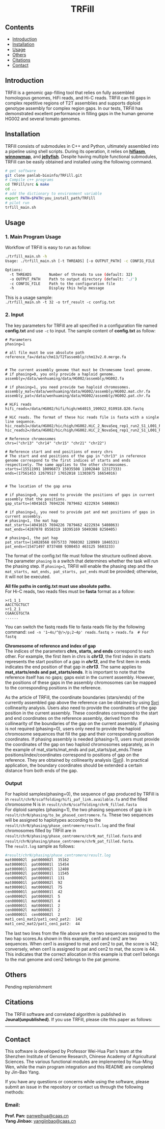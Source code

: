 # <center>TRFill</center>

## Contents
- [Introduction](#introduction)
- [Installation](#installation)
- [Usage](#usage)
- [Others](#others)
- [Citations](#citations)
- [Contact](#contact)

## Introduction
TRFill is a genomic gap-filling tool that relies on fully assembled homologous genomes, HiFi reads, and Hi-C reads. TRFill can fill gaps in complex repetitive regions of T2T assemblies and supports diploid genotype assembly for complex region gaps. In our tests, TRFill has demonstrated excellent performance in filling gaps in the human genome HG002 and several tomato genomes.

## Installation
TRFill consists of submodules in C++ and Python, ultimately assembled into a pipeline using shell scripts. During its operation, it relies on **[hifiasm](https://github.com/chhylp123/hifiasm.git)**, **[winnowmap](https://github.com/marbl/Winnowmap.git)**, and **[jellyfish](https://github.com/gmarcais/Jellyfish.git)**. Despite having multiple functional submodules, TRFill can be easily obtained and installed using the following command.  

```sh
# get software
git clone panlab-bioinfo/TRFill.git
# Compile c++ programs 
cd TRFill/src & make
cd ..
# add the dictionary to environment variable
export PATH=$PATH:you_install_path/TRFill
# pilot run
trfill_main.sh
```

## Usage
### 1. Main Program Usage  

Workflow of TRFill is easy to run as follow:  

```sh
./trfill_main.sh -h
Usage: ./trfill_main.sh [-t THREADS] [-o OUTPUT_PATH] -c CONFIG_FILE

Options:
  -t THREADS        Number of threads to use (default: 32)
  -o OUTPUT_PATH    Path to output directory (default: './')
  -c CONFIG_FILE    Path to the configuration file
  -h                Display this help message
```

This is a usage sample:  
`./trfill_main.sh -t 32 -o trf_result -c config.txt`  


### 2. Input
The key parameters for TRFill are all specified in a configuration file named **config.txt** and use `-c` to input. The sample content of **config.txt** as follow:

```  
# Parameters
phasing=1

# all file must be use absolute path
reference_fa=/data/chm13/T2Tassembly/chm13v2.0.merge.fa


# The current assembly genome that must be Chromesome level genome. 
# if phasing=0, you only provide a haploid genome.
assembly=/data/wenhuaming/data/HG002/assembly/HG002.fa

# if phasing=1, you need provide two haploid chromosomes.
assembly_mat=/data/wenhuaming/data/HG002/assembly/HG002.mat.chr.fa
assembly_pat=/data/wenhuaming/data/HG002/assembly/HG002.pat.chr.fa

# HiFi reads
hifi_reads=/data/HG002/hifi/high/m64015_190922_010918.Q20.fastq 

# HiC reads. The format of these hic reads file is fasta with a single line sequence.
hic_reads1=/data/HG002/hic/high/HG002.HiC_2_NovaSeq_rep1_run2_S1_L001_R1_001.fasta
hic_reads2=/data/HG002/hic/high/HG002.HiC_2_NovaSeq_rep1_run2_S1_L001_R2_001.fasta

# Reference chromosomes
chrs=("chr13" "chr14" "chr15" "chr21" "chr22")

# Reference start and end positions of every chrs
# The start and end positions of the gap in "chr13" in reference genome correspond to the first indices of starts and ends respectively. The same applies to the other chromosomes. 
starts=(15511991 10096873 15035508 11002840 12317333)
ends=(17561453 12679517 17652018 11303875 16654016)


# The location of the gap area

# if phasing=0, you need to provide the positions of gaps in current assembly that the positions.
gap_starts=(4041615 7694226 7879462 4222934 5408063)

# if phasing=1, you need to provide pat and mat positions of gaps in current assembly.
# phasing=1, the mat hap
mat_starts=(4041615 7694226 7879462 4222934 5408063)
mat_ends=(4287078 8558319 10395169 5049388 8250405)

# phasing=1, the pat hap
pat_starts=(14028568 6975733 7060302 128989 1846531)
pat_ends=(15471497 8737488 9300453 463125 5603233)
```  

The format of the config.txt file must follow the structure outlined above. The parameter `phasing` is a switch that determines whether the task will run the phasing step. If `phasing=1`, TRFill will enable the phasing step and the `mat_starts, mat_ends, pat_starts, pat_ends` must be provided; otherwise, it will not be executed. 

**All file paths in contig.txt must use absolute paths.**  
For Hi-C reads, two reads files must be **fasta** format as a follow:

```
>r1_1_1
AACCTGCTGCT
>r1_2_1
CGAACGTGCTA
......
```
You can switch the fastq reads file to fasta reads file by the following command:
`sed -n '1~4s/^@/>/p;2~4p' reads.fastq > reads.fa  # For fastq`

**Chromesome of reference and index of gap**  
The indices of the parameters **chrs, starts, and ends** correspond to each other. For example, the first item in chrs is ***chr13***, the first index in starts represents the start position of a gap in ***chr13***, and the first item in ends indicates the end position of that gap in ***chr13***. The same applies to **mat_starts/ends and pat_starts/ends**. It is important to note that the reference itself has no gaps; gaps exist in the current assembly. However, the positions of these gaps in the assembly chromosomes can be mapped to the corresponding positions in the reference. 

As the article of TRFill, the coordinate boundaries (stars/ends) of the currently assembled gap above the reference can be obtained by using [Syri](https://github.com/schneebergerlab/syri.git) collinearity analysis. Users also need to provide the coordinates of the gap position in the current assembly. These coordinates correspond to the start and end coordinates on the reference assembly, derived from the collinearity of the boundaries of the gap on the current assembly. If phasing is not required (phasing=0), users only need to provide the haploid chromosome sequences that fill the gap and their corresponding position coordinates. If phasing assembly is needed (phasing=1), users must provide the coordinates of the gap on two haploid chromosomes separately, as in the example of mat_starts/mat_ends and pat_starts/pat_ends.These positions/index/coordinates correspond to positions of gap on the reference. They are obtained by collinearity analysis ([Syri](https://github.com/schneebergerlab/syri.git)). In practical application, the boundary coordinates should be extended a certain distance from both ends of the gap.

### Output
For haploid samples(phasing=0), the sequence of gap produced by TRFill is in `result/chrN/scaffolding/hifi_paf_link.available.fa` and the filled chromosome N is in `result/chrN/scaffolding/chrN_filled.fasta`  
For diploid samples (phasing=1), the two phasing sequences of gap is in `result/chrN/phasing/to_be_phased_centromere.fa`. These two sequences will be assigned to haplotypes according to the `result/chrN/phasing/phase_centromere/result.log` and the final chromosomes filled by TRFill are in `result/chrN/phasing/phase_centromere/chrN_mat_filled.fasta` and `result/chrN/phasing/phase_centromere/chrN_pat_filled.fasta`.  
The `result.log` sample as follows:  

```sh
#result/chrN/phasing/phase_centromere/result.log
mat000002l	pat000002l	35162
mat000001l	pat000001l	15454
pat000001l	pat000002l	12408
mat000002l	pat000001l	11545
cen000002l	pat000001l	131
mat000001l	pat000002l	92
mat000001l	mat000002l	75
cen000001l	pat000001l	42
cen000002l	pat000002l	5
cen000001l	mat000002l	4
cen000001l	mat000001l	2
cen000002l	mat000002l	2
cen000001l	cen000002l	2
mat1_cen1_mat2/pat1_cen2_pat2:	142
mat1_cen2_mat2/pat1_cen1_pat2:	44

``` 

The last two lines from the file above are the two sequences assigned to the two hap scores.As shown in this example, cen1 and cen2 are two sequences. When cen1 is assigned to mat and cen2 to pat, the score is 142; conversely, when cen1 is assigned to pat and cen2 to mat, the score is 44. This indicates that the correct allocation in this example is that cen1 belongs to the mat genome and cen2 belongs to the pat genome.


## Others
Pending replenishment

## Citations
The TRFill software and correlated algorithm is published in **Jounal(unpublished)**. If you use TRFill, please cite this paper as follows:
****************************************

## Contact
This software is developed by Professor Wei-Hua Pan's team at the Shenzhen Institute of Genome Research, Chinese Academy of Agricultural Sciences. The various functional modules are implemented by Hua-Ming Wen, while the main program integration and this README are completed by Jin-Bao Yang.

If you have any questions or concerns while using the software, please submit an issue in the repository or contact us through the following methods:

### Email:  

**Prof. Pan:**  panweihua@caas.cn  
**Yang Jinbao:**  yangjinbao@caas.cn